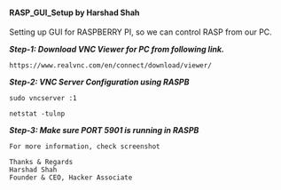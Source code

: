 #### RASP_GUI_Setup by Harshad Shah

Setting up GUI for RASPBERRY PI, so we can control RASP from our PC.

***Step-1: Download VNC Viewer for PC  from following link.***

```
https://www.realvnc.com/en/connect/download/viewer/

```

***Step-2: VNC Server Configuration using RASPB***

```
sudo vncserver :1 

```

```
netstat -tulnp

```

***Step-3: Make sure PORT 5901  is running in RASPB***

```
For more information, check screenshot

```


```
Thanks & Regards
Harshad Shah
Founder & CEO, Hacker Associate 

```


